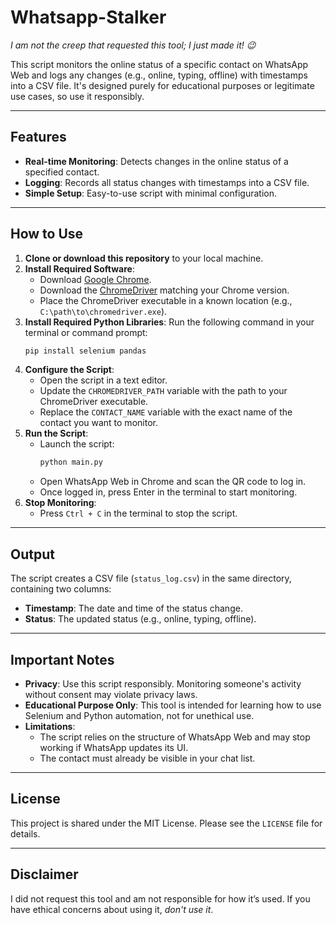 # Whatsapp-Stalker

*I am not the creep that requested this tool; I just made it! 😉*

This script monitors the online status of a specific contact on WhatsApp Web and logs any changes (e.g., online, typing, offline) with timestamps into a CSV file. It's designed purely for educational purposes or legitimate use cases, so use it responsibly.

---

## Features
- **Real-time Monitoring**: Detects changes in the online status of a specified contact.
- **Logging**: Records all status changes with timestamps into a CSV file.
- **Simple Setup**: Easy-to-use script with minimal configuration.

---

## How to Use

1. **Clone or download this repository** to your local machine.
2. **Install Required Software**:
   - Download [Google Chrome](https://www.google.com/chrome/).
   - Download the [ChromeDriver](https://sites.google.com/chromium.org/driver/) matching your Chrome version.
   - Place the ChromeDriver executable in a known location (e.g., `C:\path\to\chromedriver.exe`).
3. **Install Required Python Libraries**:
   Run the following command in your terminal or command prompt:
   ```bash
   pip install selenium pandas
   ```
4. **Configure the Script**:
   - Open the script in a text editor.
   - Update the `CHROMEDRIVER_PATH` variable with the path to your ChromeDriver executable.
   - Replace the `CONTACT_NAME` variable with the exact name of the contact you want to monitor.
5. **Run the Script**:
   - Launch the script:
     ```bash
     python main.py
     ```
   - Open WhatsApp Web in Chrome and scan the QR code to log in.
   - Once logged in, press Enter in the terminal to start monitoring.
6. **Stop Monitoring**:
   - Press `Ctrl + C` in the terminal to stop the script.

---

## Output
The script creates a CSV file (`status_log.csv`) in the same directory, containing two columns:
- **Timestamp**: The date and time of the status change.
- **Status**: The updated status (e.g., online, typing, offline).

---

## Important Notes
- **Privacy**: Use this script responsibly. Monitoring someone's activity without consent may violate privacy laws.
- **Educational Purpose Only**: This tool is intended for learning how to use Selenium and Python automation, not for unethical use.
- **Limitations**:
  - The script relies on the structure of WhatsApp Web and may stop working if WhatsApp updates its UI.
  - The contact must already be visible in your chat list.

---

## License
This project is shared under the MIT License. Please see the `LICENSE` file for details.

---

## Disclaimer
I did not request this tool and am not responsible for how it’s used. If you have ethical concerns about using it, *don't use it*.
